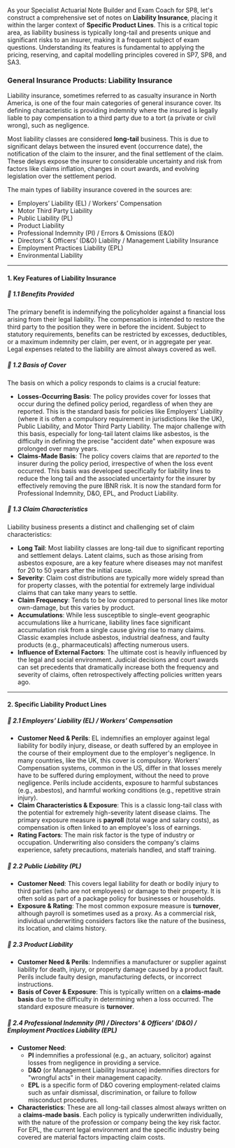 As your Specialist Actuarial Note Builder and Exam Coach for SP8, let's construct a comprehensive set of notes on **Liability Insurance**, placing it within the larger context of **Specific Product Lines**. This is a critical topic area, as liability business is typically long-tail and presents unique and significant risks to an insurer, making it a frequent subject of exam questions. Understanding its features is fundamental to applying the pricing, reserving, and capital modelling principles covered in SP7, SP8, and SA3.

### **General Insurance Products: Liability Insurance**

Liability insurance, sometimes referred to as casualty insurance in North America, is one of the four main categories of general insurance cover. Its defining characteristic is providing indemnity where the insured is legally liable to pay compensation to a third party due to a tort (a private or civil wrong), such as negligence.

Most liability classes are considered **long-tail** business. This is due to significant delays between the insured event (occurrence date), the notification of the claim to the insurer, and the final settlement of the claim. These delays expose the insurer to considerable uncertainty and risk from factors like claims inflation, changes in court awards, and evolving legislation over the settlement period.

The main types of liability insurance covered in the sources are:

* Employers’ Liability (EL) / Workers’ Compensation  
* Motor Third Party Liability  
* Public Liability (PL)  
* Product Liability  
* Professional Indemnity (PI) / Errors & Omissions (E\&O)  
* Directors’ & Officers’ (D\&O) Liability / Management Liability Insurance  
* Employment Practices Liability (EPL)  
* Environmental Liability

---

#### **1\. Key Features of Liability Insurance**

##### **🔸 1.1 Benefits Provided**

The primary benefit is indemnifying the policyholder against a financial loss arising from their legal liability. The compensation is intended to restore the third party to the position they were in before the incident. Subject to statutory requirements, benefits can be restricted by excesses, deductibles, or a maximum indemnity per claim, per event, or in aggregate per year. Legal expenses related to the liability are almost always covered as well.

##### **🔸 1.2 Basis of Cover**

The basis on which a policy responds to claims is a crucial feature:

* **Losses-Occurring Basis**: The policy provides cover for losses that occur during the defined policy period, regardless of when they are reported. This is the standard basis for policies like Employers' Liability (where it is often a compulsory requirement in jurisdictions like the UK), Public Liability, and Motor Third Party Liability. The major challenge with this basis, especially for long-tail latent claims like asbestos, is the difficulty in defining the precise "accident date" when exposure was prolonged over many years.  
* **Claims-Made Basis**: The policy covers claims that are *reported* to the insurer during the policy period, irrespective of when the loss event occurred. This basis was developed specifically for liability lines to reduce the long tail and the associated uncertainty for the insurer by effectively removing the pure IBNR risk. It is now the standard form for Professional Indemnity, D\&O, EPL, and Product Liability.

##### **🔸 1.3 Claim Characteristics**

Liability business presents a distinct and challenging set of claim characteristics:

* **Long Tail**: Most liability classes are long-tail due to significant reporting and settlement delays. Latent claims, such as those arising from asbestos exposure, are a key feature where diseases may not manifest for 20 to 50 years after the initial cause.  
* **Severity**: Claim cost distributions are typically more widely spread than for property classes, with the potential for extremely large individual claims that can take many years to settle.  
* **Claim Frequency**: Tends to be low compared to personal lines like motor own-damage, but this varies by product.  
* **Accumulations**: While less susceptible to single-event geographic accumulations like a hurricane, liability lines face significant accumulation risk from a single cause giving rise to many claims. Classic examples include asbestos, industrial deafness, and faulty products (e.g., pharmaceuticals) affecting numerous users.  
* **Influence of External Factors**: The ultimate cost is heavily influenced by the legal and social environment. Judicial decisions and court awards can set precedents that dramatically increase both the frequency and severity of claims, often retrospectively affecting policies written years ago.

---

#### **2\. Specific Liability Product Lines**

##### **🔸 2.1 Employers’ Liability (EL) / Workers’ Compensation**

* **Customer Need & Perils**: EL indemnifies an employer against legal liability for bodily injury, disease, or death suffered by an employee in the course of their employment due to the employer's negligence. In many countries, like the UK, this cover is compulsory. Workers' Compensation systems, common in the US, differ in that losses merely have to be suffered during employment, without the need to prove negligence. Perils include accidents, exposure to harmful substances (e.g., asbestos), and harmful working conditions (e.g., repetitive strain injury).  
* **Claim Characteristics & Exposure**: This is a classic long-tail class with the potential for extremely high-severity latent disease claims. The primary exposure measure is **payroll** (total wage and salary costs), as compensation is often linked to an employee's loss of earnings.  
* **Rating Factors**: The main risk factor is the type of industry or occupation. Underwriting also considers the company's claims experience, safety precautions, materials handled, and staff training.

##### **🔸 2.2 Public Liability (PL)**

* **Customer Need**: This covers legal liability for death or bodily injury to third parties (who are not employees) or damage to their property. It is often sold as part of a package policy for businesses or households.  
* **Exposure & Rating**: The most common exposure measure is **turnover**, although payroll is sometimes used as a proxy. As a commercial risk, individual underwriting considers factors like the nature of the business, its location, and claims history.

##### **🔸 2.3 Product Liability**

* **Customer Need & Perils**: Indemnifies a manufacturer or supplier against liability for death, injury, or property damage caused by a product fault. Perils include faulty design, manufacturing defects, or incorrect instructions.  
* **Basis of Cover & Exposure**: This is typically written on a **claims-made basis** due to the difficulty in determining when a loss occurred. The standard exposure measure is **turnover**.

##### **🔸 2.4 Professional Indemnity (PI) / Directors' & Officers' (D\&O) / Employment Practices Liability (EPL)**

* **Customer Need**:  
  * **PI** indemnifies a professional (e.g., an actuary, solicitor) against losses from negligence in providing a service.  
  * **D\&O** (or Management Liability Insurance) indemnifies directors for "wrongful acts" in their management capacity.  
  * **EPL** is a specific form of D\&O covering employment-related claims such as unfair dismissal, discrimination, or failure to follow misconduct procedures.  
* **Characteristics**: These are all long-tail classes almost always written on a **claims-made basis**. Each policy is typically underwritten individually, with the nature of the profession or company being the key risk factor. For EPL, the current legal environment and the specific industry being covered are material factors impacting claim costs.

